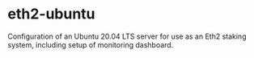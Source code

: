 # eth2-ubuntu
Configuration of an Ubuntu 20.04 LTS server for use as an Eth2 staking system, including setup of monitoring dashboard.
